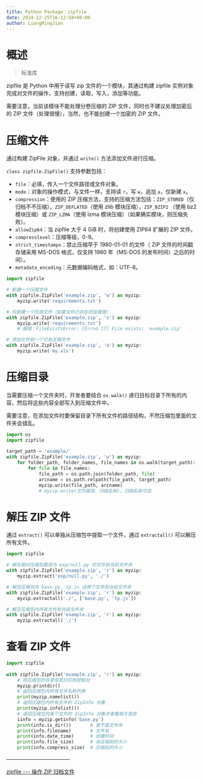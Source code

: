 ```yaml
---
title: Python Package：zipfile
date: 2024-12-25T16:12:58+08:00
author: LiangMingJian
---
```


# 概述

> 标准库

zipfile 是 Python 中用于读写 zip 文件的一个模块，其通过构建 zipfile 实例对象完成对文件的操作，支持创建，读取，写入，添加等功能。

需要注意，当前该模块不能处理分卷压缩的 ZIP 文件，同时也不建议处理加密后的 ZIP 文件（处理很慢），当然，也不能创建一个加密的 ZIP 文件。

# 压缩文件

通过构建 ZipFile 对象，并通过 `write()` 方法添加文件进行压缩。

`class zipfile.ZipFile()` 支持参数包括：

- `file`：必填，传入一个文件路径或文件对象。
- `mode`：对象的操作模式，与文件一样，支持读 `r`，写 `w`，追加 `a`，仅新建 `x`。
- `compression`：使用的 ZIP 压缩方法，支持的压缩方法包括：`ZIP_STORED`（仅归档不不压缩），`ZIP_DEFLATED`（使用 zlib 模块压缩），`ZIP_BZIP2` （使用 bz2 模块压缩）或 `ZIP_LZMA`（使用 lzma 模块压缩）（如果确实模块，则压缩失败）。
- `allowZip64`：当 zipfile 大于 4 GiB 时，将创建使用 ZIP64 扩展的 ZIP 文件。
- `compresslevel`：压缩等级，0-9。
- `strict_timestamps`：禁止压缩早于 1980-01-01 的文件（ ZIP 文件的时间戳存储采用 MS-DOS 格式，仅支持 1980 年（MS-DOS 的发布时间）之后的时间）。
- `metadata_encoding`：元数据编码格式，如：UTF-8。

```python
import zipfile  

# 新建一个压缩文件
with zipfile.ZipFile('example.zip', 'w') as myzip:  
    myzip.write('requirements.txt')

# 仅新建一个压缩文件（如果文件已存在则会报错）
with zipfile.ZipFile('example.zip', 'x') as myzip:  
    myzip.write('requirements.txt')
    # 报错：FileExistsError: [Errno 17] File exists: 'example.zip'

# 添加文件到一个已有压缩文件
with zipfile.ZipFile('example.zip', 'a') as myzip:  
    myzip.write('my.xls')
```

# 压缩目录

当需要压缩一个文件夹时，开发者要结合 `os.walk()` 递归目标目录下所有的内容，然后将这些内容全部写入到压缩文件中。

需要注意，在添加文件时要保留目录下所有文件的路径结构，不然压缩包里面的文件夹会错乱。

```python
import os  
import zipfile  
  
target_path = 'example/'  
with zipfile.ZipFile('example.zip', 'w') as myzip:  
    for folder_path, folder_names, file_names in os.walk(target_path):  
        for file in file_names:  
            file_path = os.path.join(folder_path, file)  
            arcname = os.path.relpath(file_path, target_path)  
            myzip.write(file_path, arcname)  
            # myzip.write(文件路径，归档名称)，归档名称可选
```

# 解压 ZIP 文件

通过 `extract()` 可以单独从压缩包中提取一个文件，通过 `extractall()` 可以解压所有文件。

```python
import zipfile  

# 解压相对压缩包路径为 exp/null.py 的文件到当前文件夹
with zipfile.ZipFile('example.zip', 'r') as myzip:  
    myzip.extract('exp/null.py', './')

# 解压压缩包内 base.py, tp.js 这两个文件到当前文件夹
with zipfile.ZipFile('example.zip', 'r') as myzip:  
    myzip.extractall('./', ['base.py', 'tp.js'])

# 解压压缩包内所有文件到当前文件夹
with zipfile.ZipFile('example.zip', 'r') as myzip:  
    myzip.extractall('./')
```

# 查看 ZIP 文件

```python
import zipfile  
  
with zipfile.ZipFile('example.zip', 'r') as myzip: 
    # 将压缩包的目录信息打印到控制台
    myzip.printdir()
    # 返回压缩包内所有文件名称列表
    print(myzip.namelist())  
    # 返回压缩包内所有文件的 ZipInfo 对象
    print(myzip.infolist())
    # 返回压缩包内某个文件的 ZipInfo 对象并查看相关信息
    iinfo = myzip.getinfo('base.py')  
    print(info.is_dir())       # 是不是文件夹
    print(info.filename)       # 文件名
    print(info.date_time)      # 创建时间
    print(info.file_size)      # 未压缩前的大小
    print(info.compress_size)  # 压缩后的大小
```

————————————

[ zipfile --- 操作 ZIP 归档文件 ](https://docs.python.org/zh-cn/3/library/zipfile.html)
